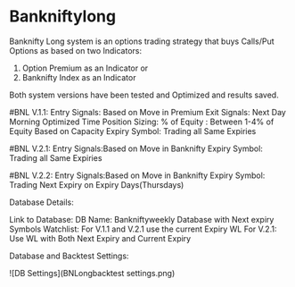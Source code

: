 # Bankniftylong
Banknifty Long system is an options trading strategy that buys Calls/Put Options as based on two Indicators: 
1. Option Premium as an Indicator or 
2. Banknifty Index as an Indicator

Both system versions have been tested and Optimized and results saved. 

#BNL V.1.1:
Entry Signals: Based on Move in Premium
Exit Signals:  Next Day Morning Optimized Time
Position Sizing: % of Equity : Between 1-4% of Equity Based on Capacity 
Expiry Symbol: Trading all Same Expiries

#BNL V.2.1:
Entry Signals:Based on Move in Banknifty
Expiry Symbol: Trading all Same Expiries

#BNL V.2.2:
Entry Signals:Based on Move in Banknifty
Expiry Symbol: Trading Next Expiry on Expiry Days(Thursdays)

Database Details:

Link to Database:
DB Name: Bankniftyweekly Database with Next expiry Symbols
Watchlist: 
For V.1.1 and V.2.1 use the current Expiry WL
For V.2.1: Use WL with Both Next Expiry and Current Expiry

Database and Backtest Settings:

![DB Settings](BNLongbacktest settings.png)



